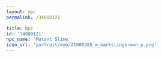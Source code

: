 ```yaml
---
layout: npc
permalink: /34000121

title: Npc
id: '34000121'
npc_name: 'Mutant Slime'
icon_url: 'portrait/mob/21000388_m_darkslingbrown_p.png'
---
```

